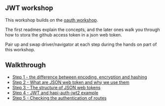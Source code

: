 ## JWT workshop

This workshop builds on the [oauth workshop](https://github.com/foundersandcoders/oauth).

The first readmes explain the concepts, and the later ones walk you through how to stora the
github access token in a json web token.

Pair up and swap driver/navigator at each step during the hands on part of this workshop.

## Walkthrough
+ [Step 1 - the difference between encoding, encryption and hashing ](./Step1.md)
+ [Step 2 - What are JSON web token and why we use them](./Step2.md)
+ [Step 3 - The structure of JSON web tokens](./Step3.md)
+ [Step 4 - JWT and hapi-auth-jwt2 example](./Step4.md)
+ [Step 5 - Checking the authentication of routes](./Step5.md)
